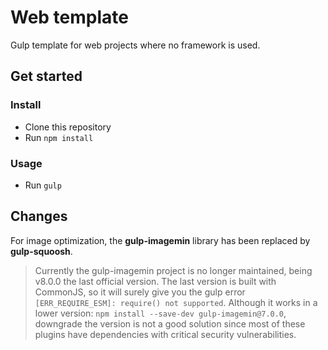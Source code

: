 # Web template

Gulp template for web projects where no framework is used.

## Get started

### Install

- Clone this repository
- Run `npm install`

### Usage

- Run `gulp`

## Changes

For image optimization, the **gulp-imagemin** library has been replaced by **gulp-squoosh**.

> Currently the gulp-imagemin project is no longer maintained, being v8.0.0 the last official version. The last version is built with CommonJS, so it will surely give you the gulp error `[ERR_REQUIRE_ESM]: require() not supported`. Although it works in a lower version: `npm install --save-dev gulp-imagemin@7.0.0`, downgrade the version is not a good solution since most of these plugins have dependencies with critical security vulnerabilities.
